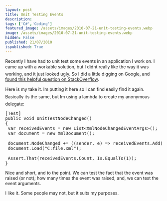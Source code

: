 ```yaml
---
layout: post
title: Unit Testing Events
description: 
tags: ['C#','Coding']
featured_image: /assets/images/2010-07-21-unit-testing-events.webp
image: /assets/images/2010-07-21-unit-testing-events.webp
hidden: False
published: 21/07/2010
ispublished: True
---
```

Recently I have had to unit test some events in an application I work on. I came up with a workable solution, but I didnt really like the way it was working, and it just looked ugly. So I did a little digging on Google, and <a href="http://stackoverflow.com/questions/248989/unit-testing-that-an-event-is-raised-in-c">found this helpful question on StackOverflow</a>.

Here is my take it. Im putting it here so I can find easily find it again. Basically its the same, but Im using a lambda to create my anonymous delegate:
<pre class="brush: csharp">[Test]
public void UnitTestNodeChanged()
{
 var receivedEvents = new List&lt;XmlNodeChangedEventArgs&gt;();
 var document = new XmlDocument();

 document.NodeChanged += ((sender, e) =&gt; receivedEvents.Add(e));
 document.Load("C:file.xml");

 Assert.That(receivedEvents.Count, Is.EqualTo(1));
}</pre>
Nice and short, and to the point. We can test the fact that the event was raised (or not); how many times the event was raised; and, we can test the event arguments.

I like it. Some people may not, but it suits my purposes.
